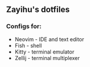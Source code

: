 ## Zayihu's dotfiles

### Configs for:
- Neovim - IDE and text editor
- Fish - shell
- Kitty - terminal emulator
- Zellij - terminal multiplexer
